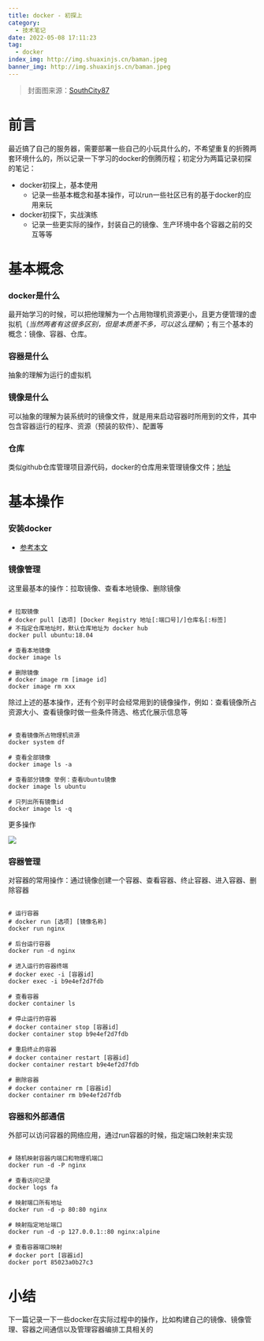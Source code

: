 ```yaml
---
title: docker - 初探上
category:
  - 技术笔记
date: 2022-05-08 17:11:23
tag:
  - docker
index_img: http://img.shuaxinjs.cn/baman.jpeg
banner_img: http://img.shuaxinjs.cn/baman.jpeg
---
```


> 封面图来源：[SouthCity87](https://twitter.com/SouthCity87)

# 前言

最近搞了自己的服务器，需要部署一些自己的小玩具什么的，不希望重复的折腾两套环境什么的，所以记录一下学习的docker的倒腾历程；初定分为两篇记录初探的笔记：
- docker初探上，基本使用
  - 记录一些基本概念和基本操作，可以run一些社区已有的基于docker的应用来玩
- docker初探下，实战演练
  - 记录一些更实际的操作，封装自己的镜像、生产环境中各个容器之前的交互等等

# 基本概念

### docker是什么

最开始学习的时候，可以把他理解为一个占用物理机资源更小，且更方便管理的虚拟机（*当然两者有这很多区别，但是本质差不多，可以这么理解*）；有三个基本的概念：镜像、容器、仓库。

### 容器是什么

抽象的理解为运行的虚拟机

### 镜像是什么

可以抽象的理解为装系统时的镜像文件，就是用来启动容器时所用到的文件，其中包含容器运行的程序、资源（预装的软件）、配置等

### 仓库

类似github仓库管理项目源代码，docker的仓库用来管理镜像文件；[地址](https://hub.docker.com/)

# 基本操作

### 安装docker

- [参考本文](https://yeasy.gitbook.io/docker_practice/install)

### 镜像管理

这里最基本的操作：拉取镜像、查看本地镜像、删除镜像

```shell

# 拉取镜像 
# docker pull [选项] [Docker Registry 地址[:端口号]/]仓库名[:标签]
# 不指定仓库地址时，默认仓库地址为 docker hub
docker pull ubuntu:18.04

# 查看本地镜像
docker image ls

# 删除镜像
# docker image rm [image id] 
docker image rm xxx

```

除过上述的基本操作，还有个别平时会经常用到的镜像操作，例如：查看镜像所占资源大小、查看镜像时做一些条件筛选、格式化展示信息等

```shell

# 查看镜像所占物理机资源
docker system df

# 查看全部镜像
docker image ls -a

# 查看部分镜像 举例：查看Ubuntu镜像
docker image ls ubuntu

# 只列出所有镜像id
docker image ls -q

```

更多操作

![](http://img.shuaxinjs.cn/1652003566629.png)

### 容器管理

对容器的常用操作：通过镜像创建一个容器、查看容器、终止容器、进入容器、删除容器

```shell

# 运行容器
# docker run [选项] [镜像名称]
docker run nginx 

# 后台运行容器
docker run -d nginx

# 进入运行的容器终端
# docker exec -i [容器id]
docker exec -i b9e4ef2d7fdb

# 查看容器
docker container ls

# 停止运行的容器
# docker container stop [容器id] 
docker container stop b9e4ef2d7fdb

# 重启终止的容器
# docker container restart [容器id]
docker container restart b9e4ef2d7fdb

# 删除容器
# docker container rm [容器id]
docker container rm b9e4ef2d7fdb

```

### 容器和外部通信

外部可以访问容器的网络应用，通过run容器的时候，指定端口映射来实现

```shell

# 随机映射容器内端口和物理机端口
docker run -d -P nginx

# 查看访问记录
docker logs fa

# 映射端口所有地址
docker run -d -p 80:80 nginx

# 映射指定地址端口
docker run -d -p 127.0.0.1::80 nginx:alpine

# 查看容器端口映射
# docker port [容器id]
docker port 85023a0b27c3

```

# 小结

下一篇记录一下一些docker在实际过程中的操作，比如构建自己的镜像、镜像管理、容器之间通信以及管理容器编排工具相关的

